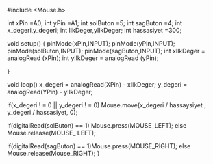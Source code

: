 #include <Mouse.h>

int xPin =A0;
int yPin =A1;
int solButon =5;
int sagButon =4;
int x_degeri,y_degeri;
int IlkDeger,yIlkDeger;
int hassasiyet =300;


void setup()
{
  pinMode(xPin,INPUT);
  pinMode(yPin,INPUT);
  pinMode(solButon,INPUT);
  pinMode(sagButon,INPUT);
  int xIlkDeger = analogRead (xPin);
  int yIlkDeger = analogRead (yPin);
  
  }
  
  void loop()
 x_degeri = analogRead(XPin) - xIlkDeger;
 y_degeri = analogRead(YPin) - yIlkDeger;
 
 if(x_degeri ! = 0 || y_degeri ! = 0)
  Mouse.move(x_degeri / hassaysiyet , y_degeri / hassasiyet, 0);
  
  if(digitalRead(solButon) == 1) Mouse.press(MOUSE_LEFT);
  else Mouse.release(MOUSE_ LEFT);
  
  if(digitalRead(sagButon) == 1)Mouse.press(MOUSE_RIGHT);
  else Mouse.release(Mouse_RIGHT);
  }
  
  

